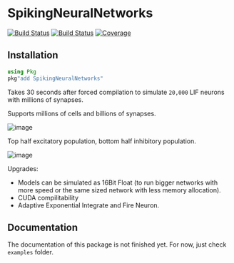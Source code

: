 # SpikingNeuralNetworks

[![Build Status](https://travis-ci.com/AStupidBear/SpikingNeuralNetworks.jl.svg?branch=master)](https://travis-ci.com/AStupidBear/SpikingNeuralNetworks.jl)
[![Build Status](https://ci.appveyor.com/api/projects/status/github/AStupidBear/SpikingNeuralNetworks.jl?svg=true)](https://ci.appveyor.com/project/AStupidBear/SpikingNeuralNetworks-jl)
[![Coverage](https://codecov.io/gh/AStupidBear/SpikingNeuralNetworks.jl/branch/master/graph/badge.svg)](https://codecov.io/gh/AStupidBear/SpikingNeuralNetworks.jl)

## Installation

```julia
using Pkg
pkg"add SpikingNeuralNetworks"
```

Takes 30 seconds after forced compilation to simulate `20,000` LIF neurons with millions of synapses.

Supports millions of cells and billions of synapses.

![image](https://user-images.githubusercontent.com/7786645/227809077-b7b19bf0-cffc-493f-9d28-2034d1bdf038.png)

Top half excitatory population, bottom half inhibitory population.

![image](https://user-images.githubusercontent.com/7786645/227809116-d7180fbd-e937-4bdb-bb0d-77645c1eb284.png)

Upgrades:

* Models can be simulated as 16Bit Float (to run bigger networks with more speed or the same sized network with less memory allocation).
* CUDA compilitability
* Adaptive Exponential Integrate and Fire Neuron.


## Documentation

The documentation of this package is not finished yet. For now, just check `examples` folder.
